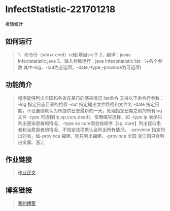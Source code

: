 # InfectStatistic-221701218
疫情统计

## 如何运行
>1、命令行（win+r cmd）cd到项目src下
2、编译：javac Infectstatistic.java
3、输入参数运行：java Infectstatistic list （+各个参数 其中-log，-out为必选项，-date,-type,-province为可选项)

## 功能简介
>程序能够列出全国和各省在某日的感染情况
list命令 支持以下命令行参数：
-log 指定日志目录的位置
-out 指定输出文件路径和文件名
-date 指定日期，不设置则默认为所提供日志最新的一天。处理指定日期之前的所有log文件
-type 可选择[ip,sp,cure,dead]，使用缩写选择，如 -type ip 表示只列出感染患者的情况，-type sp cure则会按顺序【sp, cure】列出疑似患者和治愈患者的情况，不指定该项默认会列出所有情况。
-province 指定列出的省，如-province 福建，则只列出福建，-province 全国 浙江则只会列出全国、浙江

## 作业链接
>[作业正文](https://edu.cnblogs.com/campus/fzu/2020SpringW/homework/10281)

## 博客链接

>[我的博客](https://www.cnblogs.com/spike218/p/12324502.html)